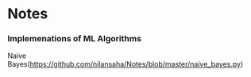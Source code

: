 # Notes

### Implemenations of ML Algorithms

Naive Bayes(https://github.com/nilansaha/Notes/blob/master/naive_bayes.py)
